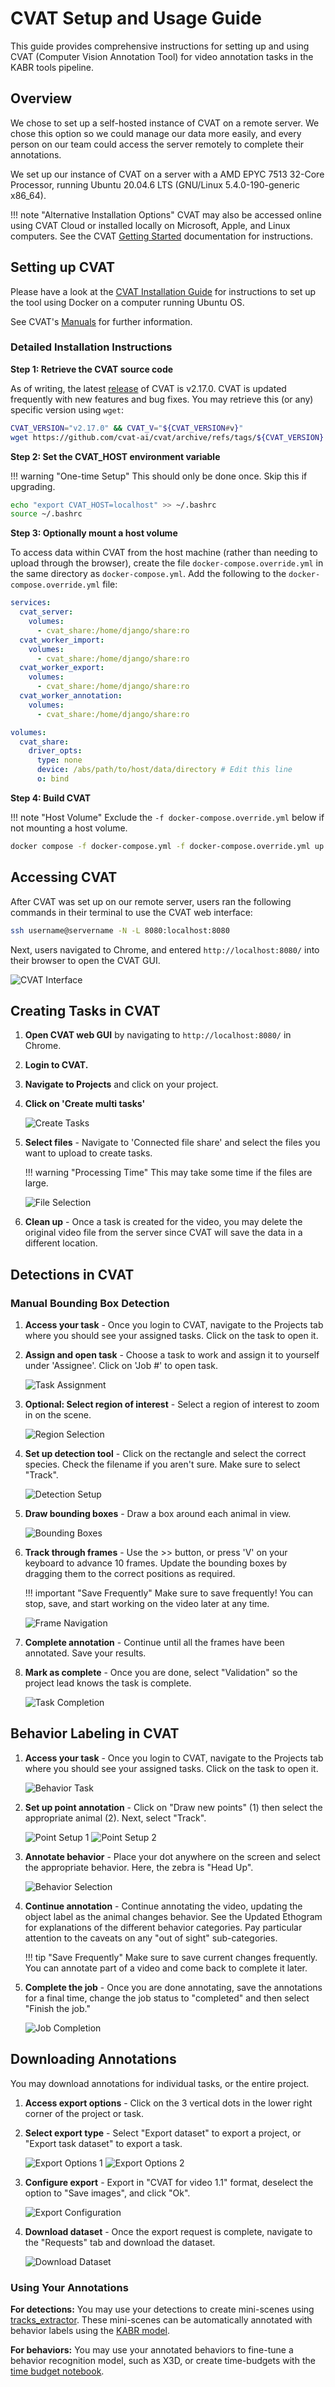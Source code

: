 # CVAT Setup and Usage Guide

This guide provides comprehensive instructions for setting up and using CVAT (Computer Vision Annotation Tool) for video annotation tasks in the KABR tools pipeline.

## Overview

We chose to set up a self-hosted instance of CVAT on a remote server. We chose this option so we could manage our data more easily, and every person on our team could access the server remotely to complete their annotations.

We set up our instance of CVAT on a server with a AMD EPYC 7513 32-Core Processor, running Ubuntu 20.04.6 LTS (GNU/Linux 5.4.0-190-generic x86_64).

!!! note "Alternative Installation Options"
    CVAT may also be accessed online using CVAT Cloud or installed locally on Microsoft, Apple, and Linux computers. See the CVAT [Getting Started](https://docs.cvat.ai/docs/getting_started/overview/) documentation for instructions.

## Setting up CVAT

Please have a look at the [CVAT Installation Guide](https://docs.cvat.ai/docs/administration/basics/installation/#ubuntu-22042004-x86_64amd64) for instructions to set up the tool using Docker on a computer running Ubuntu OS.

See CVAT's [Manuals](https://docs.cvat.ai/docs/manual/) for further information.

### Detailed Installation Instructions

**Step 1: Retrieve the CVAT source code**

As of writing, the latest [release](https://github.com/cvat-ai/cvat/releases) of CVAT is v2.17.0. CVAT is updated frequently with new features and bug fixes. You may retrieve this (or any) specific version using `wget`:

```bash
CVAT_VERSION="v2.17.0" && CVAT_V="${CVAT_VERSION#v}"
wget https://github.com/cvat-ai/cvat/archive/refs/tags/${CVAT_VERSION}.zip && unzip ${CVAT_VERSION}.zip && mv cvat-${CVAT_V} cvat && rm ${CVAT_VERSION}.zip && cd cvat
```

**Step 2: Set the CVAT_HOST environment variable**

!!! warning "One-time Setup"
    This should only be done once. Skip this if upgrading.

```bash
echo "export CVAT_HOST=localhost" >> ~/.bashrc
source ~/.bashrc
```

**Step 3: Optionally mount a host volume**

To access data within CVAT from the host machine (rather than needing to upload through the browser), create the file `docker-compose.override.yml` in the same directory as `docker-compose.yml`. Add the following to the `docker-compose.override.yml` file:

```yaml
services:
  cvat_server:
    volumes:
      - cvat_share:/home/django/share:ro
  cvat_worker_import:
    volumes:
      - cvat_share:/home/django/share:ro
  cvat_worker_export:
    volumes:
      - cvat_share:/home/django/share:ro
  cvat_worker_annotation:
    volumes:
      - cvat_share:/home/django/share:ro

volumes:
  cvat_share:
    driver_opts:
      type: none
      device: /abs/path/to/host/data/directory # Edit this line
      o: bind
```

**Step 4: Build CVAT**

!!! note "Host Volume"
    Exclude the `-f docker-compose.override.yml` below if not mounting a host volume.

```bash
docker compose -f docker-compose.yml -f docker-compose.override.yml up --build -d
```

## Accessing CVAT

After CVAT was set up on our remote server, users ran the following commands in their terminal to use the CVAT web interface:

```bash
ssh username@servername -N -L 8080:localhost:8080
```

Next, users navigated to Chrome, and entered `http://localhost:8080/` into their browser to open the CVAT GUI.

![CVAT Interface](https://github.com/user-attachments/assets/0176b8f6-ca5d-416e-8ba8-a71ddc3d93ae)

## Creating Tasks in CVAT

1. **Open CVAT web GUI** by navigating to `http://localhost:8080/` in Chrome.

1. **Login to CVAT.**

1. **Navigate to Projects** and click on your project.

1. **Click on 'Create multi tasks'**

    ![Create Tasks](https://github.com/user-attachments/assets/bc53acb2-3a26-443a-9fd9-97d79bb0cddf)

1. **Select files** - Navigate to 'Connected file share' and select the files you want to upload to create tasks.

    !!! warning "Processing Time"
        This may take some time if the files are large.

    ![File Selection](https://github.com/user-attachments/assets/eb07f93d-454b-4fad-b19e-ccc09b133930)

1. **Clean up** - Once a task is created for the video, you may delete the original video file from the server since CVAT will save the data in a different location.

## Detections in CVAT

### Manual Bounding Box Detection

1. **Access your task** - Once you login to CVAT, navigate to the Projects tab where you should see your assigned tasks. Click on the task to open it.

1. **Assign and open task** - Choose a task to work and assign it to yourself under 'Assignee'. Click on 'Job #' to open task.

    ![Task Assignment](https://github.com/user-attachments/assets/0bcb1246-1bcf-40e0-be23-2492cd3546ef)

1. **Optional: Select region of interest** - Select a region of interest to zoom in on the scene.

    ![Region Selection](https://github.com/user-attachments/assets/981fa973-7c59-4f2b-82c6-7a583ff2b656)

1. **Set up detection tool** - Click on the rectangle and select the correct species. Check the filename if you aren't sure. Make sure to select "Track".

    ![Detection Setup](https://github.com/user-attachments/assets/74c54802-f9e8-4db3-95e8-1260ef866774)

1. **Draw bounding boxes** - Draw a box around each animal in view.

    ![Bounding Boxes](https://github.com/user-attachments/assets/77c6da7c-c989-4060-b0f7-d3db33d455f8)

1. **Track through frames** - Use the >> button, or press 'V' on your keyboard to advance 10 frames. Update the bounding boxes by dragging them to the correct positions as required.

    !!! important "Save Frequently"
        Make sure to save frequently! You can stop, save, and start working on the video later at any time.

    ![Frame Navigation](https://github.com/user-attachments/assets/1a8c9432-463e-417a-aea9-55152d206f58)

1. **Complete annotation** - Continue until all the frames have been annotated. Save your results.

1. **Mark as complete** - Once you are done, select "Validation" so the project lead knows the task is complete.

    ![Task Completion](https://github.com/user-attachments/assets/877a6f65-8766-4967-aa28-90f6943f3641)

## Behavior Labeling in CVAT

1. **Access your task** - Once you login to CVAT, navigate to the Projects tab where you should see your assigned tasks. Click on the task to open it.

    ![Behavior Task](https://github.com/user-attachments/assets/e6859ef0-e5b2-4024-9728-3fa4b86cfa6d)

1. **Set up point annotation** - Click on "Draw new points" (1) then select the appropriate animal (2). Next, select "Track".

    ![Point Setup 1](https://github.com/user-attachments/assets/5d9d4ef2-1eba-4141-8f0b-3dcd7ad1a91a)
    ![Point Setup 2](https://github.com/user-attachments/assets/d83ba1cd-7894-4b1d-99bc-63afa9b84209)

1. **Annotate behavior** - Place your dot anywhere on the screen and select the appropriate behavior. Here, the zebra is "Head Up".

    ![Behavior Selection](https://github.com/user-attachments/assets/caa7bb3b-c27d-4e6d-85d2-86adee547750)

1. **Continue annotation** - Continue annotating the video, updating the object label as the animal changes behavior. See the Updated Ethogram for explanations of the different behavior categories. Pay particular attention to the caveats on any "out of sight" sub-categories.

    !!! tip "Save Frequently"
        Make sure to save current changes frequently. You can annotate part of a video and come back to complete it later.

1. **Complete the job** - Once you are done annotating, save the annotations for a final time, change the job status to "completed" and then select "Finish the job."

    ![Job Completion](https://github.com/user-attachments/assets/d6406758-75a0-4a99-a588-8fab66ff6127)

## Downloading Annotations

You may download annotations for individual tasks, or the entire project.

1. **Access export options** - Click on the 3 vertical dots in the lower right corner of the project or task.

1. **Select export type** - Select "Export dataset" to export a project, or "Export task dataset" to export a task.

    ![Export Options 1](https://github.com/user-attachments/assets/d22d3265-9e26-4bd8-81de-403eb4215d1f)
    ![Export Options 2](https://github.com/user-attachments/assets/16a0bf90-9dab-4e70-8c4b-d976a5f79a04)

1. **Configure export** - Export in "CVAT for video 1.1" format, deselect the option to "Save images", and click "Ok".

    ![Export Configuration](https://github.com/user-attachments/assets/7678c340-99d4-437f-a153-f220e9149ddc)

1. **Download dataset** - Once the export request is complete, navigate to the "Requests" tab and download the dataset.

    ![Download Dataset](https://github.com/user-attachments/assets/ba911424-9972-4720-8f0e-8713c4645b4c)

### Using Your Annotations

**For detections:** You may use your detections to create mini-scenes using [tracks_extractor](pipeline/preprocessing.md#step-2b-create-mini-scenes-from-tracks). These mini-scenes can be automatically annotated with behavior labels using the [KABR model](https://huggingface.co/imageomics/x3d-kabr-kinetics).

**For behaviors:** You may use your annotated behaviors to fine-tune a behavior recognition model, such as X3D, or create time-budgets with the [time budget notebook](notebooks/time_budget.ipynb).
